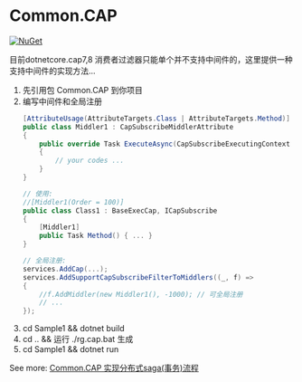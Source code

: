 # Common.CAP

[![NuGet](https://img.shields.io/nuget/v/Common.CAP.svg?style=flat)](https://www.nuget.org/packages/Common.CAP#versions-body-tab)

目前dotnetcore.cap7,8 消费者过滤器只能单个并不支持中间件的，这里提供一种支持中间件的实现方法...

1. 先引用包 Common.CAP 到你项目
2. 编写中间件和全局注册
   ```cs
   [AttributeUsage(AttributeTargets.Class | AttributeTargets.Method)]
   public class Middler1 : CapSubscribeMiddlerAttribute
   {
       public override Task ExecuteAsync(CapSubscribeExecutingContext context, CapSubscribeMiddlerExecuteFunc next)
       {
           // your codes ...
       }
   }
   
   // 使用:
   //[Middler1(Order = 100)]
   public class Class1 : BaseExecCap, ICapSubscribe
   {
       [Middler1]
       public Task Method() { ... }
   }
   
   // 全局注册:
   services.AddCap(...);
   services.AddSupportCapSubscribeFilterToMiddlers((_, f) => 
   {
       //f.AddMiddler(new Middler1(), -1000); // 可全局注册
       // ...
   });
   ```
3. cd Sample1 && dotnet build
4. cd .. && 运行 ./rg.cap.bat 生成
5. cd Sample1 && dotnet run

See more: 
[Common.CAP 实现分布式saga(事务)流程](./Sample2/README.md)
